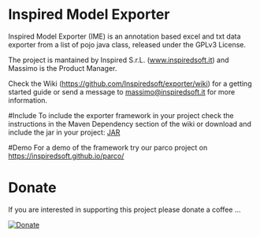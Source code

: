 # Inspired Model Exporter
Inspired Model Exporter (IME) is an annotation based excel and txt data exporter from a list of pojo java class, released under the GPLv3 License.

The project is mantained by Inspired S.r.L. (www.inspiredsoft.it) and Massimo is the Product Manager.

Check the Wiki (https://github.com/Inspiredsoft/exporter/wiki) for a getting started guide or send a message to massimo@inspiredsoft.it for more information.

#Include
To include the exporter framework in your project check the instructions in the Maven Dependency section of the wiki or download and include the jar in your project: [JAR](https://oss.sonatype.org/service/local/repositories/releases/content/it/inspiredsoft/model-exporter/1.0.1/model-exporter-1.0.1.jar)

#Demo
For a demo of the framework try our parco project on https://inspiredsoft.github.io/parco/

# Donate
If you are interested in supporting this project please donate a coffee ...

[![Donate](https://img.shields.io/badge/Donate-PayPal-green.svg)](https://www.paypal.com/cgi-bin/webscr?cmd=_s-xclick&hosted_button_id=SSF38JPQXNKWC)

